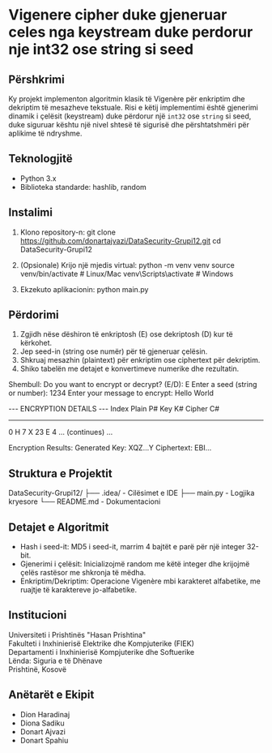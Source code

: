 # Vigenere cipher duke gjeneruar celes nga keystream duke perdorur nje int32 ose string si seed

## Përshkrimi
Ky projekt implementon algoritmin klasik të Vigenère për enkriptim dhe dekriptim të mesazheve tekstuale. Risi e këtij implementimi është gjenerimi dinamik i çelësit (keystream) duke përdorur një `int32` ose `string` si seed, duke siguruar kështu një nivel shtesë të sigurisë dhe përshtatshmëri për aplikime të ndryshme.

## Teknologjitë
- Python 3.x
- Biblioteka standarde: hashlib, random

## Instalimi
1. Klono repository-n:
   git clone https://github.com/donartajvazi/DataSecurity-Grupi12.git
   cd DataSecurity-Grupi12

2. (Opsionale) Krijo një mjedis virtual:
   python -m venv venv
   source venv/bin/activate    # Linux/Mac
   venv\Scripts\activate       # Windows

3. Ekzekuto aplikacionin:
   python main.py

## Përdorimi
1. Zgjidh nëse dëshiron të enkriptosh (E) ose dekriptosh (D) kur të kërkohet.
2. Jep seed-in (string ose numër) për të gjeneruar çelësin.
3. Shkruaj mesazhin (plaintext) për enkriptim ose ciphertext për dekriptim.
4. Shiko tabelën me detajet e konvertimeve numerike dhe rezultatin.

Shembull:
Do you want to encrypt or decrypt? (E/D): E
Enter a seed (string or number): 1234
Enter your message to encrypt: Hello World

--- ENCRYPTION DETAILS ---
Index Plain  P#   Key   K#   Cipher  C#
----- -----  ---- ----- ---- ------- ----
0     H      7    X     23  E       4
... (continues) ...

Encryption Results:
Generated Key: XQZ...Y
Ciphertext: EBI...

## Struktura e Projektit
DataSecurity-Grupi12/
├── .idea/                - Cilësimet e IDE
├── main.py               - Logjika kryesore
└── README.md             - Dokumentacioni

## Detajet e Algoritmit
- Hash i seed-it: MD5 i seed-it, marrim 4 bajtët e parë për një integer 32-bit.
- Gjenerimi i çelësit: Inicializojmë random me këtë integer dhe krijojmë çelës rastësor me shkronja të mëdha.
- Enkriptim/Dekriptim: Operacione Vigenère mbi karakteret alfabetike, me ruajtje të karaktereve jo-alfabetike.

## Institucioni
Universiteti i Prishtinës "Hasan Prishtina"  
Fakulteti i Inxhinierisë Elektrike dhe Kompjuterike (FIEK)  
Departamenti i Inxhinierisë Kompjuterike dhe Softuerike  
Lënda: Siguria e të Dhënave  
Prishtinë, Kosovë

## Anëtarët e Ekipit
- Dion Haradinaj
- Diona Sadiku
- Donart Ajvazi
- Donart Spahiu

